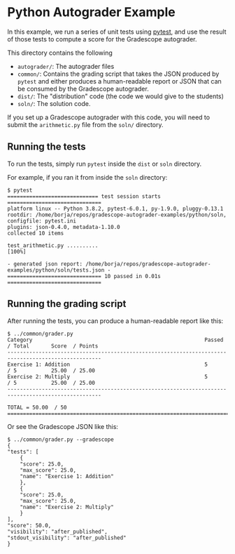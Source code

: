 Python Autograder Example
=========================

In this example, we run a series of unit tests using [pytest](https://docs.pytest.org/en/stable/), and use the result of those tests to compute a score for the Gradescope autograder.

This directory contains the following

- `autograder/`: The autograder files
- `common/`: Contains the grading script that takes the JSON produced by `pytest` and either produces a human-readable report or JSON that can be consumed by the Gradescope autograder.
- `dist/`: The "distribution" code (the code we would give to the students)
- `soln/`: The solution code.

If you set up a Gradescope autograder with this code, you will need to submit the `arithmetic.py` file from the `soln/` directory.

Running the tests
-----------------

To run the tests, simply run `pytest` inside the `dist` or `soln` directory.

For example, if you ran it from inside the `soln` directory:

    $ pytest 
    ============================= test session starts ==============================
    platform linux -- Python 3.8.2, pytest-6.0.1, py-1.9.0, pluggy-0.13.1
    rootdir: /home/borja/repos/gradescope-autograder-examples/python/soln, configfile: pytest.ini
    plugins: json-0.4.0, metadata-1.10.0
    collected 10 items                                                             

    test_arithmetic.py ..........                                            [100%]

    - generated json report: /home/borja/repos/gradescope-autograder-examples/python/soln/tests.json -
    ============================== 10 passed in 0.01s ==============================


Running the grading script
--------------------------

After running the tests, you can produce a human-readable report like this:

    $ ../common/grader.py 
    Category                                                       Passed / Total       Score  / Points    
    ----------------------------------------------------------------------------------------------------
    Exercise 1: Addition                                           5      / 5           25.00  / 25.00     
    Exercise 2: Multiply                                           5      / 5           25.00  / 25.00     
    ----------------------------------------------------------------------------------------------------
                                                                                TOTAL = 50.00  / 50        
    ====================================================================================================


Or see the Gradescope JSON like this:

    $ ../common/grader.py --gradescope
    {
    "tests": [
        {
        "score": 25.0,
        "max_score": 25.0,
        "name": "Exercise 1: Addition"
        },
        {
        "score": 25.0,
        "max_score": 25.0,
        "name": "Exercise 2: Multiply"
        }
    ],
    "score": 50.0,
    "visibility": "after_published",
    "stdout_visibility": "after_published"
    }

